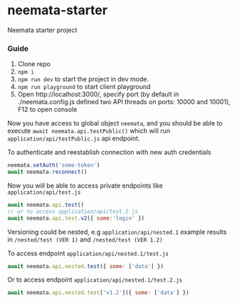 # neemata-starter

Neemata starter project

### Guide

1. Clone repo
2. `npm i`
3. `npm run dev` to start the project in dev mode.
4. `npm run playground` to start client playground
5. Open http://localhost:3000/, specify port (by default in ./neemata.config.js defined two API threads on ports: 10000 and 10001), F12 to open console

Now you have access to global object `neemata`, and you should be able to execute `await neemata.api.testPublic()`
which will run `application/api/testPublic.js` api endpoint.

To authenticate and reestablish connection with new auth credentials
```javascript
neemata.setAuth('some-token')
await neemata.reconnect()
```

Now you will be able to access private endpoints like `application/api/test.js`
```javascript
await neemata.api.test()
// or to access application/api/test.2.js
await neemata.api.test.v2({ some:'login' })
```

Versioning could be nested, e.g `application/api/nested.1` example results in `/nested/test (VER 1)` and `/nested/test (VER 1.2)`

To access endpoint `application/api/nested.1/test.js`
```javascript
await neemata.api.nested.test({ some: ['data'] })
```
Or to access endpoint `application/api/nested.1/test.2.js`
```javascript
await neemata.api.nested.test['v1.2']({ some: ['data'] })
```
